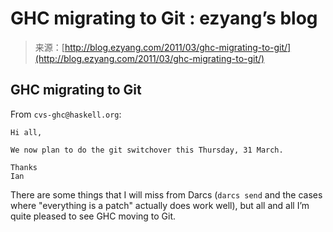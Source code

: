<!--yml
category: 未分类
date: 2024-07-01 18:17:55
-->

# GHC migrating to Git : ezyang’s blog

> 来源：[http://blog.ezyang.com/2011/03/ghc-migrating-to-git/](http://blog.ezyang.com/2011/03/ghc-migrating-to-git/)

## GHC migrating to Git

From `cvs-ghc@haskell.org`:

```
Hi all,

We now plan to do the git switchover this Thursday, 31 March.

Thanks
Ian

```

There are some things that I will miss from Darcs (`darcs send` and the cases where "everything is a patch" actually does work well), but all and all I’m quite pleased to see GHC moving to Git.